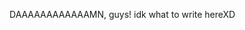 DAAAAAAAAAAAAMN, guys! idk what to write hereXD

<!---
4Tipsy/4Tipsy is a ✨ special ✨ repository because its `README.md` (this file) appears on your GitHub profile.
You can click the Preview link to take a look at your changes.
--->
